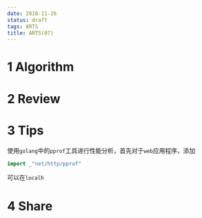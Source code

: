 ```yaml
---
date: 2018-11-26
status: draft
tags: ARTS
title: ARTS(07)
---
```


# 1 Algorithm
# 2 Review
# 3 Tips
使用`golang`中的`pprof`工具进行性能分析，首先对于`web`应用程序，添加
```go
import _"net/http/pprof"
```
可以在`localh`
# 4 Share

